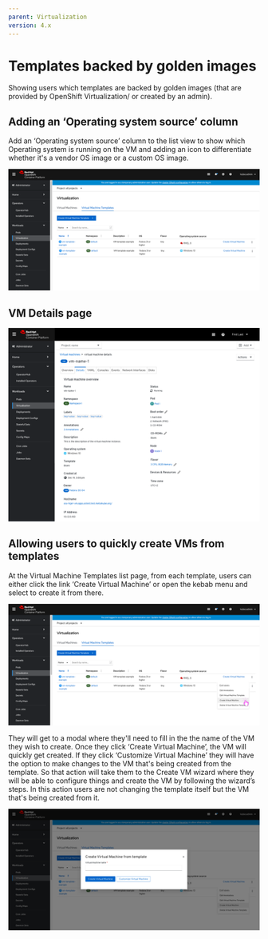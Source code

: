 ```yaml
---
parent: Virtualization
version: 4.x
---
```

# Templates backed by golden images

Showing users which templates are backed by golden images (that are provided by OpenShift Virtualization/ or created by an admin).

## Adding an ‘Operating system source’ column

Add an ‘Operating system source’ column to the list view to show which Operating system is running on the VM and adding an icon to differentiate whether it's a vendor OS image or a custom OS image.

![List view](img/ListView.png)

## VM Details page

![VM details page](img/vm-details.png)

## Allowing users to quickly create VMs from templates

At the Virtual Machine Templates list page, from each template, users can either click the link ‘Create Virtual Machine’ or open the kebab menu and select to create it from there.

![create VM from a template drop down](img/createVM-1.png)

They will get to a modal where they'll need to fill in the the name of the VM they wish to create.
Once they click ‘Create Virtual Machine’, the VM will quickly get created.
If they click ‘Customize Virtual Machine’ they will have the option to make changes to the VM that's being created from the template.
So that action will take them to the Create VM wizard where they will be able to configure things and create the VM by following the wizard’s steps. In this action users are not changing the template itself but the VM that's being created from it.

![create vm modal](img/createVM-modal.png)